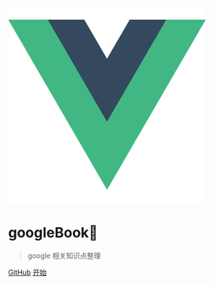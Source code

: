 ![logo](logo.png)

# googleBook🤔

> google 相关知识点整理

[GitHub](https://github.com/treecrow/docsify-books)
[开始](README.md)